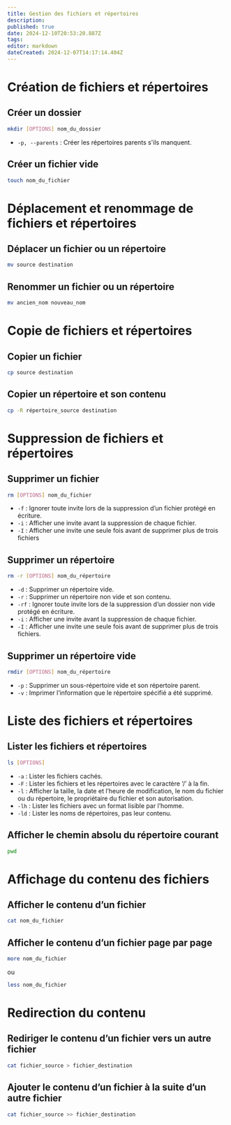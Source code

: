 ```yaml
---
title: Gestion des fichiers et répertoires
description: 
published: true
date: 2024-12-10T20:53:20.887Z
tags: 
editor: markdown
dateCreated: 2024-12-07T14:17:14.404Z
---
```


# Création de fichiers et répertoires

## Créer un dossier

```bash
mkdir [OPTIONS] nom_du_dossier
```
- `-p, --parents` : Créer les répertoires parents s'ils manquent.


## Créer un fichier vide

```bash
touch nom_du_fichier
```

# Déplacement et renommage de fichiers et répertoires

## Déplacer un fichier ou un répertoire

```bash
mv source destination
```

## Renommer un fichier ou un répertoire

```bash
mv ancien_nom nouveau_nom
```

# Copie de fichiers et répertoires

## Copier un fichier

```bash
cp source destination
```

## Copier un répertoire et son contenu

```bash
cp -R répertoire_source destination
```

# Suppression de fichiers et répertoires

## Supprimer un fichier

```bash
rm [OPTIONS] nom_du_fichier
```
- `-f` : Ignorer toute invite lors de la suppression d’un fichier protégé en écriture.    
- `-i` : Afficher une invite avant la suppression de chaque fichier.    
- `-I` : Afficher une invite une seule fois avant de supprimer plus de trois fichiers

##  Supprimer un répertoire

```bash
rm -r [OPTIONS] nom_du_répertoire
```
- `-d` : Supprimer un répertoire vide. 
- `-r` : Supprimer un répertoire non vide et son contenu.    
- `-rf` : Ignorer toute invite lors de la suppression d’un dossier non vide protégé en écriture.    
- `-i` : Afficher une invite avant la suppression de chaque fichier.    
- `-I` : Afficher une invite une seule fois avant de supprimer plus de trois fichiers.

## Supprimer un répertoire vide

```bash
rmdir [OPTIONS] nom_du_répertoire
```
- `-p` : Supprimer un sous-répertoire vide et son répertoire parent.    
- `-v` : Imprimer l’information que le répertoire spécifié a été supprimé.

# Liste des fichiers et répertoires

## Lister les fichiers et répertoires

```bash
ls [OPTIONS]
```
- `-a` : Lister les fichiers cachés.    
- `-F` : Lister les fichiers et les répertoires avec le caractère ‘/’ à la fin.    
- `-l` : Afficher la taille, la date et l’heure de modification, le nom du fichier ou du répertoire, le propriétaire du fichier et son autorisation.    
- `-lh` : Lister les fichiers avec un format lisible par l’homme.    
- `-ld` : Lister les noms de répertoires, pas leur contenu.

## Afficher le chemin absolu du répertoire courant

```bash
pwd
```

# Affichage du contenu des fichiers

## Afficher le contenu d’un fichier

```bash
cat nom_du_fichier
```

## Afficher le contenu d’un fichier page par page

```bash
more nom_du_fichier
```
ou
```bash
less nom_du_fichier
```

# Redirection du contenu

## Rediriger le contenu d’un fichier vers un autre fichier

```bash
cat fichier_source > fichier_destination
```

## Ajouter le contenu d’un fichier à la suite d’un autre fichier

```bash
cat fichier_source >> fichier_destination
```